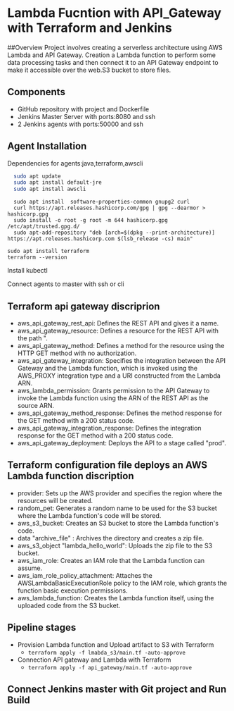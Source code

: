 
# Lambda Fucntion with API_Gateway with Terraform and Jenkins

##Overview
Project involves creating a serverless architecture using AWS Lambda and API Gateway. Creation a Lambda function to perform some data processing tasks and then connect it to an API Gateway endpoint to make it accessible over the web.S3 bucket to store files.

## Components
 - GitHub repository with project and Dockerfile
 - Jenkins Master Server with ports:8080 and ssh
 - 2 Jenkins agents with ports:50000 and ssh

## Agent Installation

Dependencies for agents:java,terraform,awscli

```bash
  sudo apt update
  sudo apt install default-jre
  sudo apt install awscli
```
```
  sudo apt install  software-properties-common gnupg2 curl
  curl https://apt.releases.hashicorp.com/gpg | gpg --dearmor > hashicorp.gpg
  sudo install -o root -g root -m 644 hashicorp.gpg /etc/apt/trusted.gpg.d/
  sudo apt-add-repository "deb [arch=$(dpkg --print-architecture)] https://apt.releases.hashicorp.com $(lsb_release -cs) main"
  ```
  ```
  sudo apt install terraform
  terraform --version
```
Install kubectl 

Connect agents to master with ssh or cli
## Terraform api gateway discriprion
- aws_api_gateway_rest_api: Defines the REST API and gives it a name.
- aws_api_gateway_resource: Defines a resource for the REST API with the path ".
- aws_api_gateway_method: Defines a method for the resource using the HTTP GET method with no authorization.
- aws_api_gateway_integration: Specifies the integration between the API Gateway and the Lambda function, which is invoked using the AWS_PROXY integration type and a URI constructed from the Lambda ARN.
- aws_lambda_permission: Grants permission to the API Gateway to invoke the Lambda function using the ARN of the REST API as the source ARN.
- aws_api_gateway_method_response: Defines the method response for the GET method with a 200 status code.
- aws_api_gateway_integration_response: Defines the integration response for the GET method with a 200 status code.
- aws_api_gateway_deployment: Deploys the API to a stage called "prod".

## Terraform configuration file deploys an AWS Lambda function discription

  - provider: Sets up the AWS provider and specifies the region where the resources will be created.
  - random_pet: Generates a random name to be used for the S3 bucket where the Lambda function's code will be stored.
  - aws_s3_bucket: Creates an S3 bucket to store the Lambda function's code.
  - data "archive_file" : Archives the directory and creates a zip file.
  - aws_s3_object "lambda_hello_world": Uploads the zip file to the S3 bucket.
  - aws_iam_role: Creates an IAM role that the Lambda function can assume.
  - aws_iam_role_policy_attachment: Attaches the AWSLambdaBasicExecutionRole policy to the IAM role, which grants the function basic execution permissions.
  - aws_lambda_function: Creates the Lambda function itself, using the uploaded code from the S3 bucket.
  


## Pipeline stages
- Provision Lambda function and Upload artifact to S3 with Terraform
  - `terraform apply -f lmabda_s3/main.tf -auto-approve`
- Connection API gateway and Lambda with Terraform
  - `terraform apply -f api_gateway/main.tf -auto-approve`  



## Connect Jenkins master with Git project and Run Build

